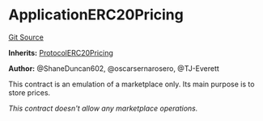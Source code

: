 # ApplicationERC20Pricing
[Git Source](https://github.com/thrackle-io/tron/blob/38ad28ed586c360d4509e485bd378da51297351d/src/example/pricing/ApplicationERC20Pricing.sol)

**Inherits:**
[ProtocolERC20Pricing](/src/client/pricing/ProtocolERC20Pricing.sol/contract.ProtocolERC20Pricing.md)

**Author:**
@ShaneDuncan602, @oscarsernarosero, @TJ-Everett

This contract is an emulation of a marketplace only. Its main purpose is to store prices.

*This contract doesn't allow any marketplace operations.*



